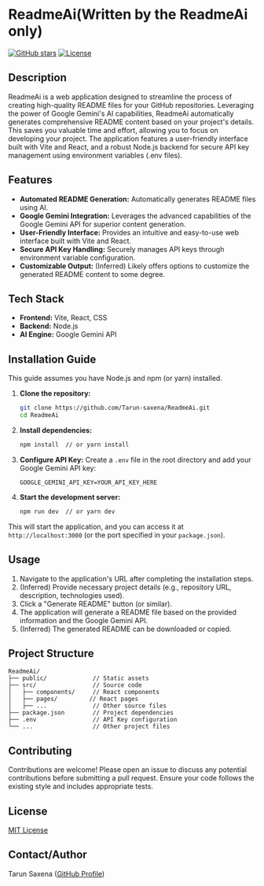 # ReadmeAi(Written by the ReadmeAi only)

[![GitHub stars](https://img.shields.io/github/stars/Tarun-saxena/ReadmeAi?style=social)](https://github.com/Tarun-saxena/ReadmeAi)
[![License](https://img.shields.io/badge/License-MIT-blue.svg)](https://opensource.org/licenses/MIT)  <!-- Assuming MIT license; adjust if different -->


## Description

ReadmeAi is a web application designed to streamline the process of creating high-quality README files for your GitHub repositories.  Leveraging the power of Google Gemini's AI capabilities, ReadmeAi automatically generates comprehensive README content based on your project's details. This saves you valuable time and effort, allowing you to focus on developing your project. The application features a user-friendly interface built with Vite and React, and a robust Node.js backend for secure API key management using environment variables (.env files).


## Features

* **Automated README Generation:** Automatically generates README files using AI.
* **Google Gemini Integration:** Leverages the advanced capabilities of the Google Gemini API for superior content generation.
* **User-Friendly Interface:**  Provides an intuitive and easy-to-use web interface built with Vite and React.
* **Secure API Key Handling:**  Securely manages API keys through environment variable configuration.
* **Customizable Output:** (Inferred)  Likely offers options to customize the generated README content to some degree.


## Tech Stack

* **Frontend:** Vite, React, CSS
* **Backend:** Node.js
* **AI Engine:** Google Gemini API


## Installation Guide

This guide assumes you have Node.js and npm (or yarn) installed.

1. **Clone the repository:**
   ```bash
   git clone https://github.com/Tarun-saxena/ReadmeAi.git
   cd ReadmeAi
   ```

2. **Install dependencies:**
   ```bash
   npm install  // or yarn install
   ```

3. **Configure API Key:** Create a `.env` file in the root directory and add your Google Gemini API key:
   ```
   GOOGLE_GEMINI_API_KEY=YOUR_API_KEY_HERE
   ```

4. **Start the development server:**
   ```bash
   npm run dev  // or yarn dev
   ```

This will start the application, and you can access it at `http://localhost:3000` (or the port specified in your `package.json`).


## Usage

1.  Navigate to the application's URL after completing the installation steps.
2.  (Inferred) Provide necessary project details (e.g., repository URL, description, technologies used).
3.  Click a "Generate README" button (or similar).
4.  The application will generate a README file based on the provided information and the Google Gemini API.
5.  (Inferred)  The generated README can be downloaded or copied.


## Project Structure

```
ReadmeAi/
├── public/             // Static assets
├── src/                // Source code
│   ├── components/     // React components
│   ├── pages/         // React pages
│   ├── ...             // Other source files
├── package.json        // Project dependencies
├── .env                // API Key configuration
└── ...                 // Other project files
```


## Contributing

Contributions are welcome!  Please open an issue to discuss any potential contributions before submitting a pull request.  Ensure your code follows the existing style and includes appropriate tests.


## License

[MIT License](https://opensource.org/licenses/MIT) <!-- This is an assumption, please verify the actual license -->


## Contact/Author

Tarun Saxena ([GitHub Profile](https://github.com/Tarun-saxena))
